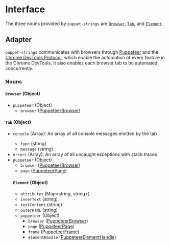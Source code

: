 # Interface
The three nouns provided by `puppet-strings` are [`Browser`](#browser-object),
[`Tab`](#tab-object), and [`Element`](#element-object).

## Adapter
`puppet-strings` communicates with browsers through
[Puppeteer](https://pptr.dev/) and the
[Chrome DevTools Protocol](https://chromedevtools.github.io/devtools-protocol/),
which enable the automation of every feature in the Chrome DevTools. It also
enables each browser tab to be automated concurrently.

### Nouns

#### `Browser` (Object)
* `puppeteer` (Object)
  * `browser` ([PuppeteerBrowser](https://github.com/GoogleChrome/puppeteer/blob/master/docs/api.md#class-browser))

#### `Tab` (Object)
* `console` (Array<Object>): An array of all console messages emitted by the
  tab
  * `type` (string)
  * `message` (string)
* `errors` (Array<string>): An array of all uncaught exceptions with stack
  traces
* `puppeteer` (Object)
  * `browser` ([PuppeteerBrowser](https://github.com/GoogleChrome/puppeteer/blob/master/docs/api.md#class-browser))
  * `page` ([PuppeteerPage](https://github.com/GoogleChrome/puppeteer/blob/master/docs/api.md#class-page))

#### `Element` (Object)
* `attributes` (Map<string, string>)
* `innerText` (string)
* `textContent` (string)
* `outerHTML` (string)
* `puppeteer` (Object)
  * `browser` ([PuppeteerBrowser](https://github.com/GoogleChrome/puppeteer/blob/master/docs/api.md#class-browser))
  * `page` ([PuppeteerPage](https://github.com/GoogleChrome/puppeteer/blob/master/docs/api.md#class-page))
  * `frame` ([PuppeteerFrame](https://github.com/GoogleChrome/puppeteer/blob/master/docs/api.md#class-frame))
  * `elementHandle` ([PuppeteerElementHandle](https://github.com/GoogleChrome/puppeteer/blob/master/docs/api.md#class-elementhandle))
